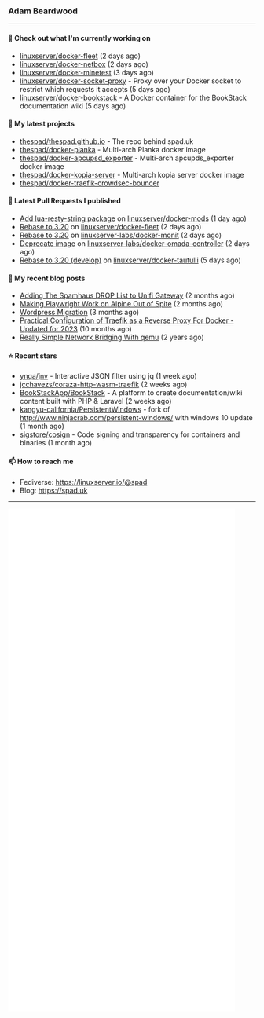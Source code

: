 ### Adam Beardwood
---
#### 👷 Check out what I'm currently working on

- [linuxserver/docker-fleet](https://github.com/linuxserver/docker-fleet) (2 days ago)
- [linuxserver/docker-netbox](https://github.com/linuxserver/docker-netbox) (2 days ago)
- [linuxserver/docker-minetest](https://github.com/linuxserver/docker-minetest) (3 days ago)
- [linuxserver/docker-socket-proxy](https://github.com/linuxserver/docker-socket-proxy) - Proxy over your Docker socket to restrict which requests it accepts (5 days ago)
- [linuxserver/docker-bookstack](https://github.com/linuxserver/docker-bookstack) - A Docker container for the BookStack documentation wiki (5 days ago)

#### 🌱 My latest projects

- [thespad/thespad.github.io](https://github.com/thespad/thespad.github.io) - The repo behind spad.uk
- [thespad/docker-planka](https://github.com/thespad/docker-planka) - Multi-arch Planka docker image
- [thespad/docker-apcupsd_exporter](https://github.com/thespad/docker-apcupsd_exporter) - Multi-arch apcupds_exporter docker image
- [thespad/docker-kopia-server](https://github.com/thespad/docker-kopia-server) - Multi-arch kopia server docker image 
- [thespad/docker-traefik-crowdsec-bouncer](https://github.com/thespad/docker-traefik-crowdsec-bouncer)

#### 🔨 Latest Pull Requests I published

- [Add lua-resty-string package](https://github.com/linuxserver/docker-mods/pull/908) on [linuxserver/docker-mods](https://github.com/linuxserver/docker-mods) (1 day ago)
- [Rebase to 3.20](https://github.com/linuxserver/docker-fleet/pull/14) on [linuxserver/docker-fleet](https://github.com/linuxserver/docker-fleet) (2 days ago)
- [Rebase to 3.20](https://github.com/linuxserver-labs/docker-monit/pull/14) on [linuxserver-labs/docker-monit](https://github.com/linuxserver-labs/docker-monit) (2 days ago)
- [Deprecate image](https://github.com/linuxserver-labs/docker-omada-controller/pull/24) on [linuxserver-labs/docker-omada-controller](https://github.com/linuxserver-labs/docker-omada-controller) (2 days ago)
- [Rebase to 3.20 (develop)](https://github.com/linuxserver/docker-tautulli/pull/127) on [linuxserver/docker-tautulli](https://github.com/linuxserver/docker-tautulli) (5 days ago)

#### 📜 My recent blog posts

- [Adding The Spamhaus DROP List to Unifi Gateway](https://www.spad.uk/posts/adding-spamhaus-drop-list-to-unifi-gateway/) (2 months ago)
- [Making Playwright Work on Alpine Out of Spite](https://www.spad.uk/posts/making-playwright-work-on-alpine-out-of-spite/) (2 months ago)
- [Wordpress Migration](https://www.spad.uk/posts/wordpress-migration/) (3 months ago)
- [Practical Configuration of Traefik as a Reverse Proxy For Docker - Updated for 2023](https://www.spad.uk/posts/practical-configuration-of-traefik-as-a-reverse-proxy-for-docker-updated-for-2023/) (10 months ago)
- [Really Simple Network Bridging With qemu](https://www.spad.uk/posts/really-simple-network-bridging-with-qemu/) (2 years ago)

#### ⭐ Recent stars

- [ynqa/jnv](https://github.com/ynqa/jnv) - Interactive JSON filter using jq (1 week ago)
- [jcchavezs/coraza-http-wasm-traefik](https://github.com/jcchavezs/coraza-http-wasm-traefik) (2 weeks ago)
- [BookStackApp/BookStack](https://github.com/BookStackApp/BookStack) - A platform to create documentation/wiki content built with PHP &amp; Laravel (2 weeks ago)
- [kangyu-california/PersistentWindows](https://github.com/kangyu-california/PersistentWindows) - fork of http://www.ninjacrab.com/persistent-windows/ with windows 10 update (1 month ago)
- [sigstore/cosign](https://github.com/sigstore/cosign) - Code signing and transparency for containers and binaries (1 month ago)

#### 📫 How to reach me
- Fediverse: https://linuxserver.io/@spad
- Blog: https://spad.uk
---
<img src="https://raw.githubusercontent.com/thespad/thespad/main/github-metrics.svg">
